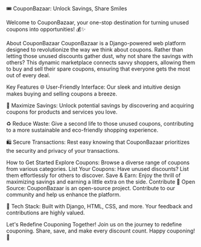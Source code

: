 🎟️ CouponBazaar: Unlock Savings, Share Smiles

Welcome to CouponBazaar, your one-stop destination for turning unused coupons into opportunities! 💰✨

About CouponBazaar
CouponBazaar is a Django-powered web platform designed to revolutionize the way we think about coupons. Rather than letting those unused discounts gather dust, why not share the savings with others? This dynamic marketplace connects savvy shoppers, allowing them to buy and sell their spare coupons, ensuring that everyone gets the most out of every deal.

Key Features
🌐 User-Friendly Interface: Our sleek and intuitive design makes buying and selling coupons a breeze.

💸 Maximize Savings: Unlock potential savings by discovering and acquiring coupons for products and services you love.

♻️ Reduce Waste: Give a second life to those unused coupons, contributing to a more sustainable and eco-friendly shopping experience.

🛍️ Secure Transactions: Rest easy knowing that CouponBazaar prioritizes the security and privacy of your transactions.

How to Get Started
Explore Coupons: Browse a diverse range of coupons from various categories.
List Your Coupons: Have unused discounts? List them effortlessly for others to discover.
Save & Earn: Enjoy the thrill of maximizing savings and earning a little extra on the side.
Contribute
🌟 Open Source: CouponBazaar is an open-source project. Contribute to our community and help us enhance the platform.

🔧 Tech Stack: Built with Django, HTML, CSS, and more. Your feedback and contributions are highly valued.

Let's Redefine Couponing Together!
Join us on the journey to redefine couponing. Share, save, and make every discount count. Happy couponing! 🚀
